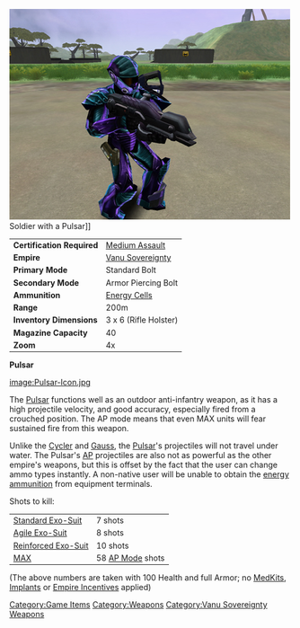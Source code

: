 ![](images/PSScreenShot0290.jpg "fig:PSScreenShot0290.jpg") Soldier with a
Pulsar\]\]

|                            |                                                    |
| -------------------------- | -------------------------------------------------- |
| **Certification Required** | [Medium Assault](Medium_Assault.md)     |
| **Empire**                 | [Vanu Sovereignty](Vanu_Sovereignty.md) |
| **Primary Mode**           | Standard Bolt                                      |
| **Secondary Mode**         | Armor Piercing Bolt                                |
| **Ammunition**             | [Energy Cells](Energy_Cell.md)          |
| **Range**                  | 200m                                               |
| **Inventory Dimensions**   | 3 x 6 (Rifle Holster)                              |
| **Magazine Capacity**      | 40                                                 |
| **Zoom**                   | 4x                                                 |

**Pulsar**

[image:Pulsar-Icon.jpg](image:Pulsar-Icon.md.jpg)

The [Pulsar](Pulsar.md) functions well as an outdoor
anti-infantry weapon, as it has a high projectile velocity, and good
accuracy, especially fired from a crouched position. The AP mode means
that even MAX units will fear sustained fire from this weapon.

Unlike the [Cycler](Cycler.md) and [Gauss](Gauss.md),
the [Pulsar](Pulsar.md)'s projectiles will not travel under
water. The Pulsar's [AP](Armor_Piercing.md) projectiles are also
not as powerful as the other empire's weapons, but this is offset by the
fact that the user can change ammo types instantly. A non-native user
will be unable to obtain the [energy ammunition](Energy_Cell.md)
from equipment terminals.

Shots to kill:

|                                                          |                                                  |
| -------------------------------------------------------- | ------------------------------------------------ |
| [Standard Exo-Suit](Standard_Exo-Suit.md)     | 7 shots                                          |
| [Agile Exo-Suit](Agile_Exo-Suit.md)           | 8 shots                                          |
| [Reinforced Exo-Suit](Reinforced_Exo-Suit.md) | 10 shots                                         |
| [MAX](MAX.md)                                 | 58 [AP Mode](Armor_Piercing.md) shots |

(The above numbers are taken with 100 Health and full Armor; no
[MedKits](MedKit.md), [Implants](Implants.md) or [Empire
Incentives](Empire_Incentives.md) applied)

[Category:Game Items](Category:Game_Items.md)
[Category:Weapons](Category:Weapons.md) [Category:Vanu
Sovereignty Weapons](Category:Vanu_Sovereignty_Weapons.md)
